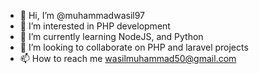 - 👋 Hi, I’m @muhammadwasil97
- 👀 I’m interested in PHP development
- 🌱 I’m currently learning NodeJS, and Python
- 💞️ I’m looking to collaborate on PHP and laravel projects
- 📫 How to reach me wasilmuhammad50@gmail.com

<!---
muhammadwasil97/muhammadwasil97 is a ✨ special ✨ repository because its `README.md` (this file) appears on your GitHub profile.
You can click the Preview link to take a look at your changes.
--->
